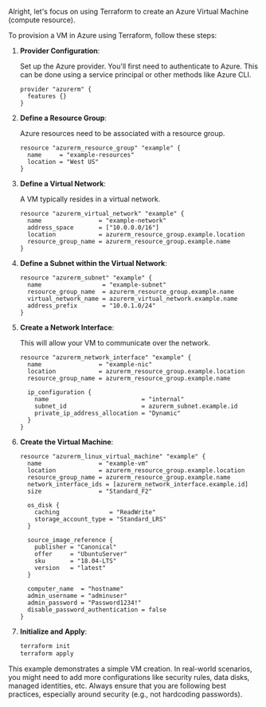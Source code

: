 Alright, let's focus on using Terraform to create an Azure Virtual Machine (compute resource). 

To provision a VM in Azure using Terraform, follow these steps:

1. **Provider Configuration**:
   
   Set up the Azure provider. You'll first need to authenticate to Azure. This can be done using a service principal or other methods like Azure CLI.

   ```hcl
   provider "azurerm" {
     features {}
   }
   ```

2. **Define a Resource Group**:

   Azure resources need to be associated with a resource group.

   ```hcl
   resource "azurerm_resource_group" "example" {
     name     = "example-resources"
     location = "West US"
   }
   ```

3. **Define a Virtual Network**:

   A VM typically resides in a virtual network.

   ```hcl
   resource "azurerm_virtual_network" "example" {
     name                = "example-network"
     address_space       = ["10.0.0.0/16"]
     location            = azurerm_resource_group.example.location
     resource_group_name = azurerm_resource_group.example.name
   }
   ```

4. **Define a Subnet within the Virtual Network**:

   ```hcl
   resource "azurerm_subnet" "example" {
     name                 = "example-subnet"
     resource_group_name  = azurerm_resource_group.example.name
     virtual_network_name = azurerm_virtual_network.example.name
     address_prefix       = "10.0.1.0/24"
   }
   ```

5. **Create a Network Interface**:

   This will allow your VM to communicate over the network.

   ```hcl
   resource "azurerm_network_interface" "example" {
     name                = "example-nic"
     location            = azurerm_resource_group.example.location
     resource_group_name = azurerm_resource_group.example.name

     ip_configuration {
       name                          = "internal"
       subnet_id                     = azurerm_subnet.example.id
       private_ip_address_allocation = "Dynamic"
     }
   }
   ```

6. **Create the Virtual Machine**:

   ```hcl
   resource "azurerm_linux_virtual_machine" "example" {
     name                = "example-vm"
     location            = azurerm_resource_group.example.location
     resource_group_name = azurerm_resource_group.example.name
     network_interface_ids = [azurerm_network_interface.example.id]
     size                = "Standard_F2"

     os_disk {
       caching              = "ReadWrite"
       storage_account_type = "Standard_LRS"
     }

     source_image_reference {
       publisher = "Canonical"
       offer     = "UbuntuServer"
       sku       = "18.04-LTS"
       version   = "latest"
     }

     computer_name  = "hostname"
     admin_username = "adminuser"
     admin_password = "Password1234!"
     disable_password_authentication = false
   }
   ```

7. **Initialize and Apply**:

   ```bash
   terraform init
   terraform apply
   ```

This example demonstrates a simple VM creation. In real-world scenarios, you might need to add more configurations like security rules, data disks, managed identities, etc. Always ensure that you are following best practices, especially around security (e.g., not hardcoding passwords).